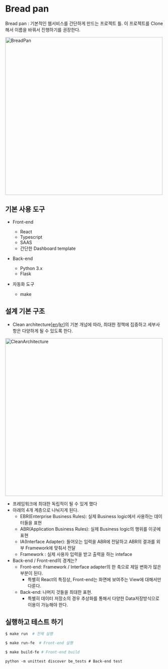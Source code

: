 Bread pan
========

Bread pan : 기본적인 웹서비스를 간단하게 만드는 프로젝트 틀. 이 프로젝트를 Clone해서 이름을 바꿔서 진행하기를 권장한다. 

<img src="https://encrypted-tbn0.gstatic.com/images?q=tbn:ANd9GcQf-dHcXXifrSmL6RBJG5hdggKjvlcko0Or4IZW2j-myy2kTUbD&s" width="500px" title="Bread pan" alt="BreadPan"/>


기본 사용 도구 
--------
- Front-end
   * React
   * Typescript
   * SAAS
   * 간단한 Dashboard template

- Back-end 
  * Python 3.x
  * Flask

- 자동화 도구
  * make


설계 기본 구조
-----------
* Clean architecture[[en](https://blog.cleancoder.com/uncle-bob/2012/08/13/the-clean-architecture.html)/[kr](https://blog.coderifleman.com/2017/12/18/the-clean-architecture/)]의 기본 개넘에 따라, 최대한 정책에 집중하고 세부사항은 다양하게 될 수 있도록 한다.

<img src="https://blog.cleancoder.com/uncle-bob/images/2012-08-13-the-clean-architecture/CleanArchitecture.jpg" width="500px"  title="Clean architecture" alt="CleanArchitecture"/>

* 프레임워크에 최대한 독립적이 될 수 있게 했다 
* 아래의 4개 계층으로 나눠지게 된다. 
    - EBR(Enterprise Business Rules): 실제 Business logic에서 사용하는 데이터들을 표현 
    - ABR(Application Business Rules): 실제 Business logic의 행위를 이곳에 표현 
    - IA(Interface Adapter): 들어오는 입력을 ABR에 전달하고 ABR의 결과를 외부 Framework에 맞춰서 전달
    - Framework : 실제 사용자 입력을 받고 출력을 하는 inteface
* Back-end / Front-end의 경계는? 
   - Front-end: Framework / Interface adapter의 한 축으로 제일 변화가 많은 부분이 된다.
        - 특별히 React의 특징상, Front-end는 화면에 보여주는 View에 대해서만 다룬다.
   - Back-end: 나머지 것들을 최대한 표현. 
        - 특별히 데이터 저장소의 경우 추상화를 통해서 다양한 Data저장방식으로 이용이 가능해야 한다.

실행하고 테스트 하기 
----------


```bash 
$ make run  # 전체 실행 
```

```bash 
$ make run-fe  # Front-end 실행 
```

```bash
$ make build-fe # Front-end build
```


```shell
python -m unittest discover be_tests # Back-end test
```
